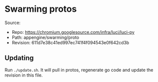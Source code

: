 # Swarming protos

Source:

*   Repo: https://chromium.googlesource.com/infra/luci/luci-py
*   Path: appengine/swarming/proto
*   Revision: 611d7e38c41ed997ec741f4f094543e0f642cd3b

## Updating

Run `./update.sh`. It will pull in protos, regenerate go code and update the
revision in this file.
